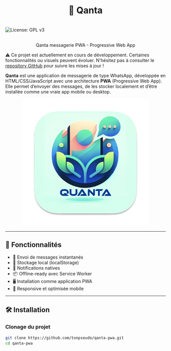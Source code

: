<h1 align="center">📲 Qanta</h1>

<br>![License: GPL v3](https://img.shields.io/badge/License-GPLv3-blue.svg) <br><br>
<p align="center">Qanta messagerie PWA - Progressive Web App<p></p>

⚠️ Ce projet est actuellement en cours de développement. Certaines fonctionnalités ou visuels peuvent évoluer. N'hésitez pas à consulter le [repository GitHub](...) pour suivre les mises à jour !


**Qanta** est une application de messagerie de type WhatsApp, développée en HTML/CSS/JavaScript avec une architecture **PWA** (Progressive Web App). Elle permet d’envoyer des messages, de les stocker localement et d’être installée comme une vraie app mobile ou desktop.

<p align="center">
  <img src="./img/appicon.png" alt="Qanta Logo" width="400"/>
</p>

</p>

---

## 🚀 Fonctionnalités

- 💬 Envoi de messages instantanés
- 💾 Stockage local (localStorage)
- 🔔 Notifications natives
- 📦 Offline-ready avec Service Worker
- 🖥️ Installation comme application PWA
- 📱 Responsive et optimisée mobile

---

## 🛠️ Installation

### Clonage du projet

```bash
git clone https://github.com/tonpseudo/qanta-pwa.git
cd qanta-pwa
